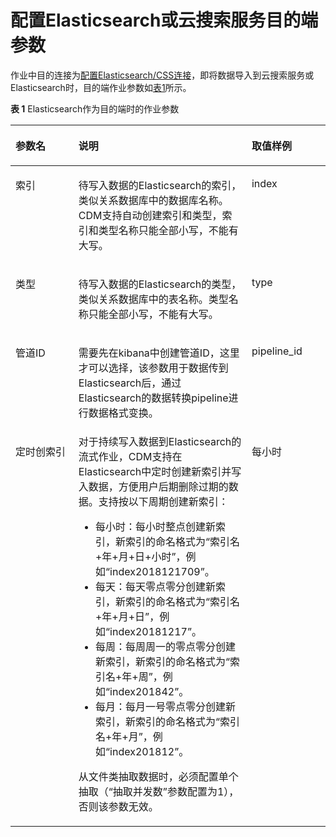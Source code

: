 # 配置Elasticsearch或云搜索服务目的端参数<a name="dayu_01_0071"></a>

作业中目的连接为[配置Elasticsearch/CSS连接](配置Elasticsearch-CSS连接.md)，即将数据导入到云搜索服务或Elasticsearch时，目的端作业参数如[表1](#zh-cn_topic_0108275347_table5046103815165)所示。

**表 1**  Elasticsearch作为目的端时的作业参数

<a name="zh-cn_topic_0108275347_table5046103815165"></a>
<table><thead align="left"><tr id="zh-cn_topic_0108275347_row585315215165"><th class="cellrowborder" valign="top" width="20%" id="mcps1.2.4.1.1"><p id="zh-cn_topic_0108275347_p1626397215165"><a name="zh-cn_topic_0108275347_p1626397215165"></a><a name="zh-cn_topic_0108275347_p1626397215165"></a>参数名</p>
</th>
<th class="cellrowborder" valign="top" width="55.00000000000001%" id="mcps1.2.4.1.2"><p id="zh-cn_topic_0108275347_p4231334915165"><a name="zh-cn_topic_0108275347_p4231334915165"></a><a name="zh-cn_topic_0108275347_p4231334915165"></a>说明</p>
</th>
<th class="cellrowborder" valign="top" width="25%" id="mcps1.2.4.1.3"><p id="zh-cn_topic_0108275347_p482921015165"><a name="zh-cn_topic_0108275347_p482921015165"></a><a name="zh-cn_topic_0108275347_p482921015165"></a>取值样例</p>
</th>
</tr>
</thead>
<tbody><tr id="zh-cn_topic_0108275347_row4012116315165"><td class="cellrowborder" valign="top" width="20%" headers="mcps1.2.4.1.1 "><p id="zh-cn_topic_0108275347_p2858877215165"><a name="zh-cn_topic_0108275347_p2858877215165"></a><a name="zh-cn_topic_0108275347_p2858877215165"></a>索引</p>
</td>
<td class="cellrowborder" valign="top" width="55.00000000000001%" headers="mcps1.2.4.1.2 "><p id="zh-cn_topic_0108275347_p15492661577"><a name="zh-cn_topic_0108275347_p15492661577"></a><a name="zh-cn_topic_0108275347_p15492661577"></a>待写入数据的Elasticsearch的索引，类似关系数据库中的数据库名称。<span id="zh-cn_topic_0108275347_ph1997374045914"><a name="zh-cn_topic_0108275347_ph1997374045914"></a><a name="zh-cn_topic_0108275347_ph1997374045914"></a>CDM支持自动创建索引和类型，索引和类型名称只能全部小写，不能有大写。</span></p>
</td>
<td class="cellrowborder" valign="top" width="25%" headers="mcps1.2.4.1.3 "><p id="zh-cn_topic_0108275347_p166427315165"><a name="zh-cn_topic_0108275347_p166427315165"></a><a name="zh-cn_topic_0108275347_p166427315165"></a>index</p>
</td>
</tr>
<tr id="zh-cn_topic_0108275347_row1497845915165"><td class="cellrowborder" valign="top" width="20%" headers="mcps1.2.4.1.1 "><p id="zh-cn_topic_0108275347_p529563715165"><a name="zh-cn_topic_0108275347_p529563715165"></a><a name="zh-cn_topic_0108275347_p529563715165"></a>类型</p>
</td>
<td class="cellrowborder" valign="top" width="55.00000000000001%" headers="mcps1.2.4.1.2 "><p id="zh-cn_topic_0108275347_p527763715824"><a name="zh-cn_topic_0108275347_p527763715824"></a><a name="zh-cn_topic_0108275347_p527763715824"></a>待写入数据的Elasticsearch的类型，类似关系数据库中的表名称。类型名称只能全部小写，不能有大写。</p>
</td>
<td class="cellrowborder" valign="top" width="25%" headers="mcps1.2.4.1.3 "><p id="zh-cn_topic_0108275347_p3753014815165"><a name="zh-cn_topic_0108275347_p3753014815165"></a><a name="zh-cn_topic_0108275347_p3753014815165"></a>type</p>
</td>
</tr>
<tr id="zh-cn_topic_0108275347_row1271559105513"><td class="cellrowborder" valign="top" width="20%" headers="mcps1.2.4.1.1 "><p id="zh-cn_topic_0108275347_p57115925517"><a name="zh-cn_topic_0108275347_p57115925517"></a><a name="zh-cn_topic_0108275347_p57115925517"></a>管道ID</p>
</td>
<td class="cellrowborder" valign="top" width="55.00000000000001%" headers="mcps1.2.4.1.2 "><p id="zh-cn_topic_0108275347_p8755914553"><a name="zh-cn_topic_0108275347_p8755914553"></a><a name="zh-cn_topic_0108275347_p8755914553"></a>需要先在kibana中创建管道ID，这里才可以选择，该参数用于数据传到Elasticsearch后，通过Elasticsearch的数据转换pipeline进行数据格式变换。</p>
</td>
<td class="cellrowborder" valign="top" width="25%" headers="mcps1.2.4.1.3 "><p id="zh-cn_topic_0108275347_p1171859185510"><a name="zh-cn_topic_0108275347_p1171859185510"></a><a name="zh-cn_topic_0108275347_p1171859185510"></a>pipeline_id</p>
</td>
</tr>
<tr id="zh-cn_topic_0108275347_row1435112005414"><td class="cellrowborder" valign="top" width="20%" headers="mcps1.2.4.1.1 "><p id="zh-cn_topic_0108275347_p935120165411"><a name="zh-cn_topic_0108275347_p935120165411"></a><a name="zh-cn_topic_0108275347_p935120165411"></a>定时创索引</p>
</td>
<td class="cellrowborder" valign="top" width="55.00000000000001%" headers="mcps1.2.4.1.2 "><div class="p" id="zh-cn_topic_0108275347_p53511015420"><a name="zh-cn_topic_0108275347_p53511015420"></a><a name="zh-cn_topic_0108275347_p53511015420"></a>对于持续写入数据到Elasticsearch的流式作业，CDM支持在Elasticsearch中定时创建新索引并写入数据，方便用户后期删除过期的数据。支持按以下周期创建新索引：<a name="zh-cn_topic_0108275347_ul112848823812"></a><a name="zh-cn_topic_0108275347_ul112848823812"></a><ul id="zh-cn_topic_0108275347_ul112848823812"><li>每小时：每小时整点创建新索引，新索引的命名格式为<span class="parmvalue" id="zh-cn_topic_0108275347_parmvalue166091542527"><a name="zh-cn_topic_0108275347_parmvalue166091542527"></a><a name="zh-cn_topic_0108275347_parmvalue166091542527"></a>“索引名+年+月+日+小时”</span>，例如<span class="parmvalue" id="zh-cn_topic_0108275347_parmvalue97280286527"><a name="zh-cn_topic_0108275347_parmvalue97280286527"></a><a name="zh-cn_topic_0108275347_parmvalue97280286527"></a>“index2018121709”</span>。</li><li>每天：每天零点零分创建新索引，新索引的命名格式为<span class="parmvalue" id="zh-cn_topic_0108275347_parmvalue13376104820546"><a name="zh-cn_topic_0108275347_parmvalue13376104820546"></a><a name="zh-cn_topic_0108275347_parmvalue13376104820546"></a>“索引名+年+月+日”</span>，例如<span class="parmvalue" id="zh-cn_topic_0108275347_parmvalue83912311554"><a name="zh-cn_topic_0108275347_parmvalue83912311554"></a><a name="zh-cn_topic_0108275347_parmvalue83912311554"></a>“index20181217”</span>。</li><li>每周：每周周一的零点零分创建新索引，新索引的命名格式为<span class="parmvalue" id="zh-cn_topic_0108275347_parmvalue125511630145612"><a name="zh-cn_topic_0108275347_parmvalue125511630145612"></a><a name="zh-cn_topic_0108275347_parmvalue125511630145612"></a>“索引名+年+周”</span>，例如<span class="parmvalue" id="zh-cn_topic_0108275347_parmvalue19461055135616"><a name="zh-cn_topic_0108275347_parmvalue19461055135616"></a><a name="zh-cn_topic_0108275347_parmvalue19461055135616"></a>“index201842”</span>。</li><li>每月：每月一号零点零分创建新索引，新索引的命名格式为<span class="parmvalue" id="zh-cn_topic_0108275347_parmvalue5856103018585"><a name="zh-cn_topic_0108275347_parmvalue5856103018585"></a><a name="zh-cn_topic_0108275347_parmvalue5856103018585"></a>“索引名+年+月”</span>，例如<span class="parmvalue" id="zh-cn_topic_0108275347_parmvalue43841656105818"><a name="zh-cn_topic_0108275347_parmvalue43841656105818"></a><a name="zh-cn_topic_0108275347_parmvalue43841656105818"></a>“index201812”</span>。</li></ul>
</div>
<p id="zh-cn_topic_0108275347_p837316411590"><a name="zh-cn_topic_0108275347_p837316411590"></a><a name="zh-cn_topic_0108275347_p837316411590"></a>从文件类抽取数据时，必须配置单个抽取（<span class="parmname" id="zh-cn_topic_0108275347_parmname51503147198"><a name="zh-cn_topic_0108275347_parmname51503147198"></a><a name="zh-cn_topic_0108275347_parmname51503147198"></a>“抽取并发数”</span>参数配置为1），否则该参数无效。</p>
</td>
<td class="cellrowborder" valign="top" width="25%" headers="mcps1.2.4.1.3 "><p id="zh-cn_topic_0108275347_p19351806548"><a name="zh-cn_topic_0108275347_p19351806548"></a><a name="zh-cn_topic_0108275347_p19351806548"></a>每小时</p>
</td>
</tr>
</tbody>
</table>

